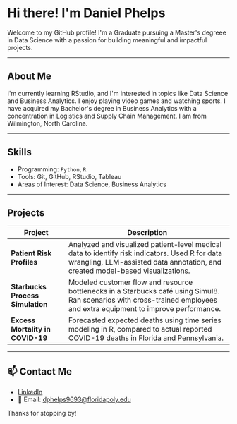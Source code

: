 # Hi there! I'm Daniel Phelps 

Welcome to my GitHub profile! I'm a Graduate pursuing a Master's degreee in Data Science with a passion for building meaningful and impactful projects.

---

## About Me
I'm currently learning RStudio, and I'm interested in topics like Data Science and Business Analytics. I enjoy playing video games and watching sports. I have acquired my Bachelor's degree in Business Analytics with a concentration in Logistics and Supply Chain Management. I am from Wilmington, North Carolina.

---

## Skills
- Programming: `Python`, `R`
- Tools: Git, GitHub, RStudio, Tableau
- Areas of Interest: Data Science, Business Analytics

---

## Projects

| Project | Description |
|--------|-------------|
| **Patient Risk Profiles** | Analyzed and visualized patient-level medical data to identify risk indicators. Used R for data wrangling, LLM-assisted data annotation, and created model-based visualizations. |
| **Starbucks Process Simulation** | Modeled customer flow and resource bottlenecks in a Starbucks café using Simul8. Ran scenarios with cross-trained employees and extra equipment to improve performance. | 
| **Excess Mortality in COVID-19** | Forecasted expected deaths using time series modeling in R, compared to actual reported COVID-19 deaths in Florida and Pennsylvania. |

---

## 📫 Contact Me
- [LinkedIn](https://www.linkedin.com/in/daniel-phelps-76a225207)
- 📧 Email: dphelps9693@floridapoly.edu

Thanks for stopping by!
